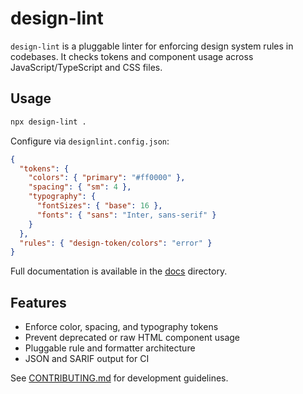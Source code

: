 # design-lint

`design-lint` is a pluggable linter for enforcing design system rules in codebases. It checks tokens and component usage across JavaScript/TypeScript and CSS files.

## Usage

```sh
npx design-lint .
```

Configure via `designlint.config.json`:

```json
{
  "tokens": {
    "colors": { "primary": "#ff0000" },
    "spacing": { "sm": 4 },
    "typography": {
      "fontSizes": { "base": 16 },
      "fonts": { "sans": "Inter, sans-serif" }
    }
  },
  "rules": { "design-token/colors": "error" }
}
```

Full documentation is available in the [docs](docs/usage.md) directory.

## Features
- Enforce color, spacing, and typography tokens
- Prevent deprecated or raw HTML component usage
- Pluggable rule and formatter architecture
- JSON and SARIF output for CI

See [CONTRIBUTING.md](CONTRIBUTING.md) for development guidelines.
